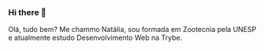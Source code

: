 ### Hi there 👋

Olá, tudo bem?
Me chammo Natália, sou formada em Zootecnia pela UNESP e atualmente estudo Desenvolvimento Web na Trybe.
